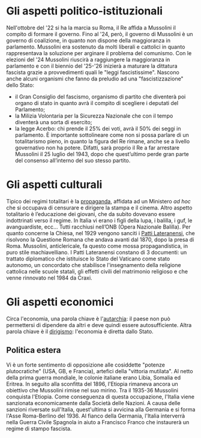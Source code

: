 # Gli aspetti politico-istituzionali

Nell'ottobre del '22 si ha la marcia su Roma, il Re affida a Mussolini il compito di formare il governo. Fino al '24, però, il governo di Mussolini è un governo di coalizione, in quanto non dispone della maggioranza in parlamento. Mussolini era sostenuto da molti liberali e cattolici in quanto rappresentava la soluzione per arginare il problema del comunismo. Con le elezioni del '24 Mussolini riuscirà a raggiungere la maggioranza in parlamento e con il biennio del '25-'26 inizierà a maturare la dittatura fascista grazie a provvedimenti quali le "leggi fascistissime". Nascono anche alcuni organismi che fanno da preludio ad una "fascistizzazione" dello Stato:
- il Gran Consiglio del fascismo, organismo di partito che diventerà poi organo di stato in quanto avrà il compito di scegliere i deputati del Parlamento;
- la Milizia Volontaria per la Sicurezza Nazionale che con il tempo diventerà una sorta di esercito;
- la legge Acerbo: chi prende il 25% dei voti, avrà il 50% dei seggi in parlamento.
È importante sottolineare come non si possa parlare di un totalitarismo pieno, in quanto la figura del Re rimane, anche se a livello governativo non ha potere. Difatti, sarà proprio il Re a far arrestare Mussolini il 25 luglio del 1943, dopo che quest’ultimo perde gran parte del consenso all’interno del suo stesso partito.

# Gli aspetti culturali

Tipico dei regimi totalitari è la <u>propaganda</u>, affidata ad un Ministero *ad hoc* che si occupava di censurare e dirigere la stampa e il cinema. Altro aspetto totalitario è l’educazione dei giovani, che da subito dovevano essere indottrinati verso il regime. In Italia vi erano i figli della lupa, i balilla, i guf, le avanguardiste, ecc… Tutti racchiusi nell’ONB (Opera Nazionale Balilla).
Per quanto concerne la Chiesa, nel 1929 vengono sanciti i <u>Patti Lateranensi</u>, che risolvono la Questione Romana che andava avanti dal 1870, dopo la presa di Roma. Mussolini, anticlericale, fa questo come mossa propagandistica, in puro stile machiavelliano. 
I Patti Lateranensi constano di 3 documenti: un trattato diplomatico che istituisce lo Stato del Vaticano come stato autonomo, un concordato che stabilisce l'insegnamento della religione cattolica nelle scuole statali, gli effetti civili del matrimonio religioso e che venne rinnovato nel 1984 da Craxi.                            

# Gli aspetti economici

Circa l'economia, una parola chiave è l'<u>autarchia</u>: il paese non può permettersi di dipendere da altri e deve quindi essere autosufficiente. Altra parola chiave è il <u>dirigismo</u>: l'economia è diretta dallo Stato. 

## Politica estera

Vi è un forte sentimento di opposizione alle cosiddette "potenze plutocratiche" (USA, GB, e Francia), artefici della "vittoria mutilata". Al netto della prima guerra mondiale, le colonie italiane erano Libia, Somalia ed Eritrea. In seguito alla sconfitta del 1896, l'Etiopia rimaneva ancora un obiettivo che Mussolini rimise nel suo mirino. Tra il 1935-36 Mussolini conquista l'Etiopia. Come conseguenza di questa occupazione, l'Italia viene sanzionata economicamente dalla Società delle Nazioni. A causa delle sanzioni riversate sull'Italia, quest'ultima si avvicina alla Germania e si forma l'Asse Roma-Berlino del 1936. Al fianco della Germania, l'Italia interverrà nella Guerra Civile Spagnola in aiuto a Francisco Franco che instaurerà un regime di stampo fascista. 
